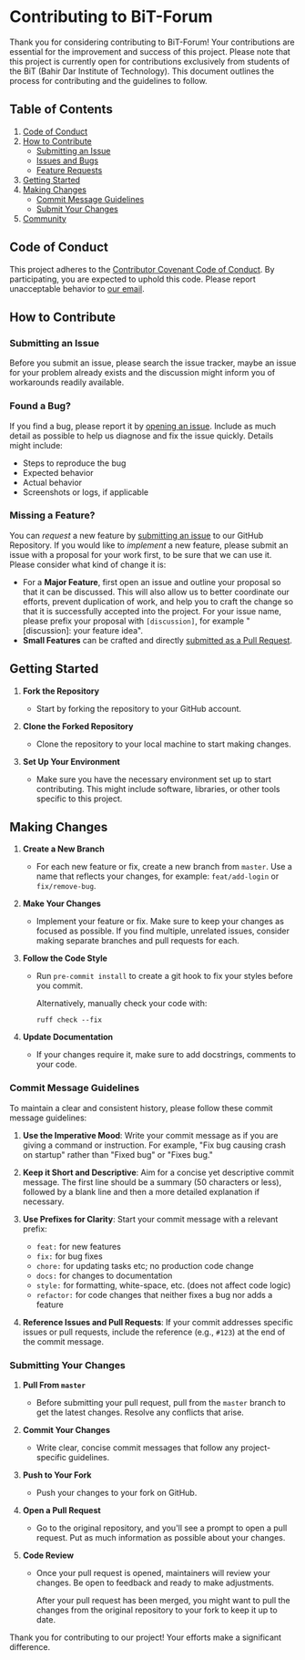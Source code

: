 # Contributing to BiT-Forum

Thank you for considering contributing to BiT-Forum! Your contributions are essential for the improvement and success of this project. Please note that this project is currently open for contributions exclusively from students of the BiT (Bahir Dar Institute of Technology). This document outlines the process for contributing and the guidelines to follow.

## Table of Contents

1. [Code of Conduct](#code-of-conduct)
2. [How to Contribute](#how-to-contribute)
   - [Submitting an Issue](#submit-issue)
   - [Issues and Bugs](#reporting-bugs)
   - [Feature Requests](#suggesting-features)
3. [Getting Started](#getting-started)
4. [Making Changes](#making-changes)
   - [Commit Message Guidelines](#commit-message-guidelines)
   - [Submit Your Changes](#submitting-changes)
5. [Community](#community)

## <a name="code-of-conduct"></a> Code of Conduct

This project adheres to the [Contributor Covenant Code of Conduct](CODE_OF_CONDUCT.md). By participating, you are expected to uphold this code. Please report unacceptable behavior to [our email](mailto:gdscbahirdar@gmail.com).

## <a name="how-to-contribute"></a> How to Contribute

### <a name="submit-issue"></a> Submitting an Issue

Before you submit an issue, please search the issue tracker, maybe an issue for your problem already exists and the discussion might inform you of workarounds readily available.

### <a name="reporting-bugs"></a> Found a Bug?

If you find a bug, please report it by [opening an issue](https://github.com/gdscbahirdar/forum-backend/issues/new). Include as much detail as possible to help us diagnose and fix the issue quickly. Details might include:

- Steps to reproduce the bug
- Expected behavior
- Actual behavior
- Screenshots or logs, if applicable

### <a name="suggesting-features"></a> Missing a Feature?

You can _request_ a new feature by [submitting an issue](https://github.com/gdscbahirdar/forum-backend/issues/new) to our GitHub
Repository. If you would like to _implement_ a new feature, please submit an issue with
a proposal for your work first, to be sure that we can use it.
Please consider what kind of change it is:

- For a **Major Feature**, first open an issue and outline your proposal so that it can be
  discussed. This will also allow us to better coordinate our efforts, prevent duplication of work,
  and help you to craft the change so that it is successfully accepted into the project. For your issue name, please prefix your proposal with `[discussion]`, for example "[discussion]: your feature idea".
- **Small Features** can be crafted and directly [submitted as a Pull Request](#submitting-changes).

## <a name="getting-started"></a> Getting Started

1. **Fork the Repository**

   - Start by forking the repository to your GitHub account.

2. **Clone the Forked Repository**

   - Clone the repository to your local machine to start making changes.

3. **Set Up Your Environment**
   - Make sure you have the necessary environment set up to start contributing. This might include software, libraries, or other tools specific to this project.

## <a name="making-changes"></a> Making Changes

1. **Create a New Branch**

   - For each new feature or fix, create a new branch from `master`. Use a name that reflects your changes, for example: `feat/add-login` or `fix/remove-bug`.

2. **Make Your Changes**

   - Implement your feature or fix. Make sure to keep your changes as focused as possible. If you find multiple, unrelated issues, consider making separate branches and pull requests for each.

3. **Follow the Code Style**

   - Run `pre-commit install` to create a git hook to fix your styles before you commit.

     Alternatively, manually check your code with:

     ```
     ruff check --fix
     ```

4. **Update Documentation**
   - If your changes require it, make sure to add docstrings, comments to your code.

### <a name="commit-message-guidelines"></a> Commit Message Guidelines

To maintain a clear and consistent history, please follow these commit message guidelines:

1. **Use the Imperative Mood**: Write your commit message as if you are giving a command or instruction. For example, "Fix bug causing crash on startup" rather than "Fixed bug" or "Fixes bug."

2. **Keep it Short and Descriptive**: Aim for a concise yet descriptive commit message. The first line should be a summary (50 characters or less), followed by a blank line and then a more detailed explanation if necessary.

3. **Use Prefixes for Clarity**: Start your commit message with a relevant prefix:

   - `feat:` for new features
   - `fix:` for bug fixes
   - `chore:` for updating tasks etc; no production code change
   - `docs:` for changes to documentation
   - `style:` for formatting, white-space, etc. (does not affect code logic)
   - `refactor:` for code changes that neither fixes a bug nor adds a feature

4. **Reference Issues and Pull Requests**: If your commit addresses specific issues or pull requests, include the reference (e.g., `#123`) at the end of the commit message.

### Submitting Your Changes

1. **Pull From `master`**

   - Before submitting your pull request, pull from the `master` branch to get the latest changes. Resolve any conflicts that arise.

2. **Commit Your Changes**

   - Write clear, concise commit messages that follow any project-specific guidelines.

3. **Push to Your Fork**

   - Push your changes to your fork on GitHub.

4. **Open a Pull Request**

   - Go to the original repository, and you'll see a prompt to open a pull request. Put as much information as possible about your changes.

5. **Code Review**

   - Once your pull request is opened, maintainers will review your changes. Be open to feedback and ready to make adjustments.

     After your pull request has been merged, you might want to pull the changes from the original repository to your fork to keep it up to date.

Thank you for contributing to our project! Your efforts make a significant difference.
